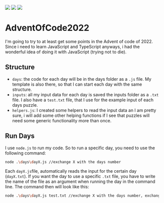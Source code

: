 ![](https://img.shields.io/badge/day%20📅-2-red)
![](https://img.shields.io/badge/stars%20⭐-4-yellow)
![](https://img.shields.io/badge/days%20completed-2-blue)

# AdventOfCode2022
I'm going to try to at least get some points in the Advent of code of 2022.
Since i need to learn JavaScript and TypeScript anyways, i had the wonderful idea of doing it with JavaScript (trying not to die).

## Structure
- `days`: the code for each day will be in the days folder as a `.js` file. My template is also there, so that I can start each day with the same structure.
- `inputs`: all my input data for each day is saved the inputs folder as a `.txt` file. I also have a `test.txt` file, that I use for the example input of each days puzzle.
- `helpers.js`: I created some helpers to read the input data an I am pretty sure, i will add some other helping functions if I see that puzzles will need some generic functionality more than once.

## Run Days

I use `node.js` to run my code. So to run a specific day, you need to use the following command:
```sh
node .\days\dayX.js //exchange X with the days number
```

Each `dayX.js`file, automatically reads the input for the certain day (`dayX.txt`). If you want the day to use a specific `.txt` file, you have to write the name of the file as an argument when running the day in the command line.
The command then will look like this:

```sh
node .\days\dayX.js test.txt //exchange X with the days number, exchange test.txt with your filename
```
